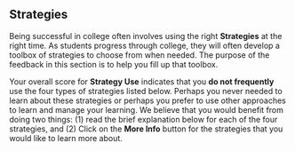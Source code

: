 ## Strategies

Being successful in college often involves using the right **Strategies** at the right time. As students progress through college, they will often develop a toolbox of strategies to choose from when needed. The purpose of the feedback in this section is to help you fill up that toolbox.

Your overall score for **Strategy Use** indicates that you **do not frequently** use the four types of strategies listed below. Perhaps you never needed to learn about these strategies or perhaps you prefer to use other approaches to learn and manage your learning. We believe that you would benefit from doing two things: (1) read the brief explanation below for each of the four strategies, and (2) Click on the **More Info** button for the strategies that you would like to learn more about.
